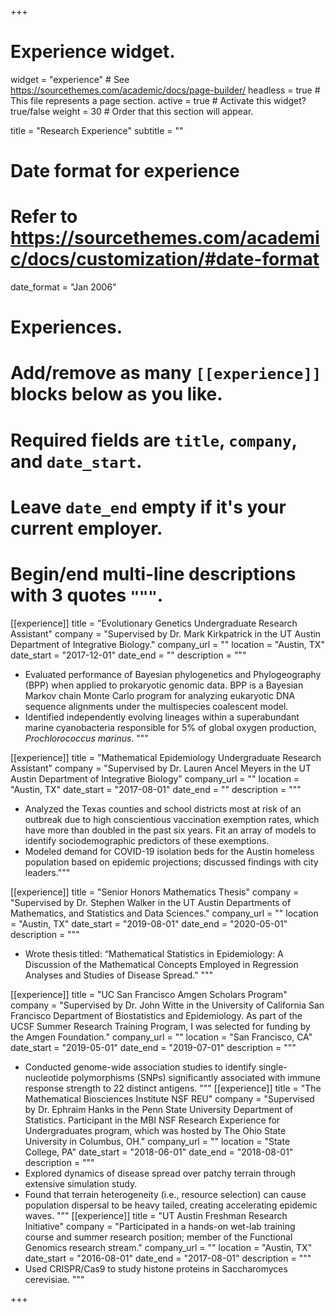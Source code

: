 +++
# Experience widget.
widget = "experience"  # See https://sourcethemes.com/academic/docs/page-builder/
headless = true  # This file represents a page section.
active = true  # Activate this widget? true/false
weight = 30  # Order that this section will appear.

title = "Research Experience"
subtitle = ""

# Date format for experience
#   Refer to https://sourcethemes.com/academic/docs/customization/#date-format
date_format = "Jan 2006"

# Experiences.
#   Add/remove as many `[[experience]]` blocks below as you like.
#   Required fields are `title`, `company`, and `date_start`.
#   Leave `date_end` empty if it's your current employer.
#   Begin/end multi-line descriptions with 3 quotes `"""`.
[[experience]]
  title = "Evolutionary Genetics Undergraduate Research Assistant"
  company = "Supervised by Dr. Mark Kirkpatrick in the UT Austin Department of Integrative Biology."
  company_url = ""
  location = "Austin, TX"
  date_start = "2017-12-01"
  date_end = ""
  description = """
  * Evaluated performance of Bayesian phylogenetics and Phylogeography (BPP) when applied to prokaryotic genomic data. BPP is a Bayesian Markov chain Monte Carlo program for analyzing eukaryotic DNA sequence alignments under the multispecies coalescent model.
  * Identified independently evolving lineages within a superabundant marine cyanobacteria responsible for 5% of global oxygen production, *Prochlorococcus marinus*.
  """

[[experience]]
  title = "Mathematical Epidemiology Undergraduate Research Assistant"
  company = "Supervised by Dr. Lauren Ancel Meyers in the UT Austin Department of Integrative Biology"
  company_url = ""
  location = "Austin, TX"
  date_start = "2017-08-01"
  date_end = ""
  description = """
  * Analyzed the Texas counties and school districts most at risk of an outbreak due to high conscientious vaccination exemption rates, which have more than doubled in the past six years. Fit an array of models to identify sociodemographic predictors of these exemptions.
  * Modeled demand for COVID-19 isolation beds for the Austin homeless population based on epidemic projections; discussed findings with city leaders."""

[[experience]]
  title = "Senior Honors Mathematics Thesis"
  company = "Supervised by Dr. Stephen Walker in the UT Austin Departments of Mathematics, and Statistics and Data Sciences."
  company_url = ""
  location = "Austin, TX"
  date_start = "2019-08-01"
  date_end = "2020-05-01"
  description = """
  * Wrote thesis titled: “Mathematical Statistics in Epidemiology: A Discussion of the Mathematical Concepts Employed in Regression Analyses and Studies of Disease Spread.”
  """

[[experience]]
  title = "UC San Francisco Amgen Scholars Program"
  company = "Supervised by Dr. John Witte in the University of California San Francisco Department of Biostatistics and Epidemiology. As part of the UCSF Summer Research Training Program, I was selected for funding by the Amgen Foundation."
  company_url = ""
  location = "San Francisco, CA"
  date_start = "2019-05-01"
  date_end = "2019-07-01"
  description = """
  * Conducted genome-wide association studies to identify single-nucleotide polymorphisms (SNPs) significantly associated with immune response strength to 22 distinct antigens.
  """
[[experience]]
  title = "The Mathematical Biosciences Institute NSF REU"
  company = "Supervised by Dr. Ephraim Hanks in the Penn State University Department of Statistics. Participant in the MBI NSF Research Experience for Undergraduates program, which was hosted by The Ohio State University in Columbus, OH."
  company_url = ""
  location = "State College, PA"
  date_start = "2018-06-01"
  date_end = "2018-08-01"
  description = """
  * Explored dynamics of disease spread over patchy terrain through extensive simulation study.
  * Found that terrain heterogeneity (i.e., resource selection) can cause population dispersal to be heavy tailed, creating accelerating epidemic waves.
  """
[[experience]]
  title = "UT Austin Freshman Research Initiative"
  company = "Participated in a hands-on wet-lab training course and summer research position; member of the Functional Genomics research stream."
  company_url = ""
  location = "Austin, TX"
  date_start = "2016-08-01"
  date_end = "2017-08-01"
  description = """
  * Used CRISPR/Cas9 to study histone proteins in Saccharomyces cerevisiae.
  """


+++
